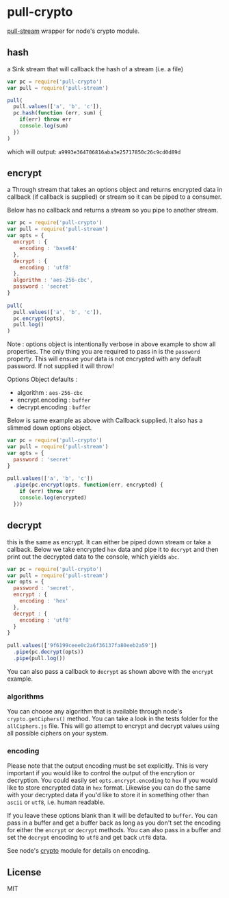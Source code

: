 # pull-crypto

[pull-stream](https://github.com/dominictarr/pull-stream)
wrapper for node's crypto module.

## hash

a Sink stream that will callback the hash of a stream (i.e. a file)

``` js
var pc = require('pull-crypto')
var pull = require('pull-stream')

pull(
  pull.values(['a', 'b', 'c']),
  pc.hash(function (err, sum) {
    if(err) throw err
    console.log(sum)
  })
)
```
which will output: `a9993e364706816aba3e25717850c26c9cd0d89d`

## encrypt

a Through stream that takes an options object and returns encrypted data in callback (if callback is supplied) or stream so it can be piped to a consumer.

Below has no callback and returns a stream so you pipe to another stream.

```js
var pc = require('pull-crypto')
var pull = require('pull-stream')
var opts = {
  encrypt : {
    encoding : 'base64'
  },
  decrypt : {
    encoding : 'utf8'
  },
  algorithm : 'aes-256-cbc',
  password : 'secret'
}
   
pull(
  pull.values(['a', 'b', 'c']),
  pc.encrypt(opts),
  pull.log()
)
```
Note : options object is intentionally verbose in above example to show all properties. The only thing you are required to pass in is the `password` property. This will ensure your data is not encrypted with any default password. If not supplied it will throw!

Options Object defaults :
* algorithm : `aes-256-cbc`
* encrypt.encoding : `buffer`
* decrypt.encoding : `buffer`

Below is same example as above with Callback supplied. It also has a slimmed down options object.

```js
var pc = require('pull-crypto')
var pull = require('pull-stream')
var opts = {
  password : 'secret'
}
   
pull.values(['a', 'b', 'c'])
  .pipe(pc.encrypt(opts, function(err, encrypted) {
    if (err) throw err
    console.log(encrypted)
  }))
```

## decrypt

this is the same as encrypt. It can either be piped down stream or take a callback. Below we take encrypted `hex` data and pipe it to `decrypt` and then print out the decrypted data to the console, which yields `abc`.

```js
var pc = require('pull-crypto')
var pull = require('pull-stream')
var opts = {
  password : 'secret',
  encrypt : {
    encoding : 'hex'
  },
  decrypt : {
    encoding : 'utf8'
  }
}
   
pull.values(['9f6199ceee0c2a6f36137fa80eeb2a59'])
  .pipe(pc.decrypt(opts))
  .pipe(pull.log())
```

You can also pass a callback to `decrypt` as shown above with the `encrypt` example.

### algorithms

You can choose any algorithm that is available through node's `crypto.getCiphers()` method. You can take a look in the tests folder for the `allCiphers.js` file. This will go attempt to encrypt and decrypt values using all possible ciphers on your system.

### encoding

Please note that the output encoding must be set explicitly. This is very important if you would like to control the output of the encrytion or decryption. You could easily set `opts.encrypt.encoding` to `hex` if you would like to store encrypted data in `hex` format. Likewise you can do the same with your decrypted data if you'd like to store it in something other than `ascii` or `utf8`, i.e. human readable.

If you leave these options blank than it will be defaulted to `buffer`. You can pass in a buffer and get a buffer back as long as you don't set the encoding for either the `encrypt` or `decrypt` methods. You can also pass in a buffer and set the `decrypt` encoding to `utf8` and get back `utf8` data.

See node's [crypto](http://nodejs.org/api/crypto.html#crypto_class_cipher) module for details on encoding.

## License

MIT
